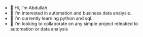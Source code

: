 - 👋 Hi, I’m Abdullah
- 👀 I’m interested in automation and business data analysis. 
- 🌱 I’m currently learning python and sql.
- 💞️ I’m looking to collaborate on any simple project releatied to automation or data analysis


<!---
Abdullah50501/Abdullah50501 is a ✨ special ✨ repository because its `README.md` (this file) appears on your GitHub profile.
You can click the Preview link to take a look at your changes.
--->
